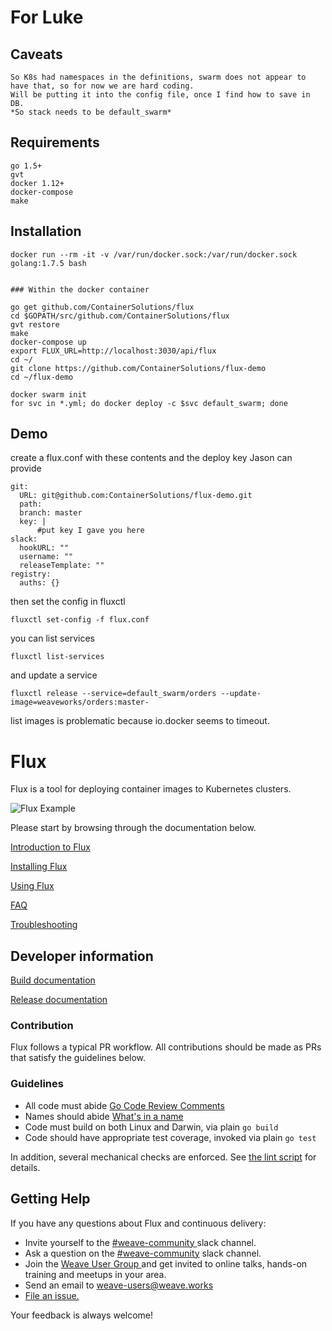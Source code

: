 # For Luke


## Caveats

```
So K8s had namespaces in the definitions, swarm does not appear to have that, so for now we are hard coding.
Will be putting it into the config file, once I find how to save in DB.
*So stack needs to be default_swarm*
```

## Requirements

```
go 1.5+
gvt
docker 1.12+
docker-compose
make
```

## Installation

```
docker run --rm -it -v /var/run/docker.sock:/var/run/docker.sock golang:1.7.5 bash


### Within the docker container

go get github.com/ContainerSolutions/flux
cd $GOPATH/src/github.com/ContainerSolutions/flux
gvt restore
make
docker-compose up
export FLUX_URL=http://localhost:3030/api/flux
cd ~/
git clone https://github.com/ContainerSolutions/flux-demo
cd ~/flux-demo

docker swarm init
for svc in *.yml; do docker deploy -c $svc default_swarm; done
```


## Demo
create a flux.conf with these contents and the deploy key Jason can provide
```
git:
  URL: git@github.com:ContainerSolutions/flux-demo.git
  path: 
  branch: master
  key: |
      #put key I gave you here
slack:
  hookURL: ""
  username: ""
  releaseTemplate: ""
registry:
  auths: {}
```

then set the config in fluxctl
```
fluxctl set-config -f flux.conf
```
you can list services
```
fluxctl list-services
```

and update a service
```
fluxctl release --service=default_swarm/orders --update-image=weaveworks/orders:master-
```

list images is problematic because io.docker seems to timeout.


# Flux

Flux is a tool for deploying container images to Kubernetes clusters.

![Flux Example](https://cloud.githubusercontent.com/assets/8793723/22978790/0d58861a-f38c-11e6-92d4-ce3f869e1ace.gif)

Please start by browsing through the documentation below.

[Introduction to Flux](/site/introduction.md)

[Installing Flux](/site/installing.md)

[Using Flux](/site/using.md)

[FAQ](/site/faq.md)

[Troubleshooting](/site/troubleshooting.md)

## Developer information

[Build documentation](/site/building.md)

[Release documentation](/internal_docs/releasing.md)

### Contribution

Flux follows a typical PR workflow.
All contributions should be made as PRs that satisfy the guidelines below.

### Guidelines

- All code must abide [Go Code Review Comments](https://github.com/golang/go/wiki/CodeReviewComments)
- Names should abide [What's in a name](https://talks.golang.org/2014/names.slide#1)
- Code must build on both Linux and Darwin, via plain `go build`
- Code should have appropriate test coverage, invoked via plain `go test`

In addition, several mechanical checks are enforced.
See [the lint script](/lint) for details.

## <a name="help"></a>Getting Help

If you have any questions about Flux and continuous delivery:

- Invite yourself to the <a href="https://weaveworks.github.io/community-slack/" target="_blank"> #weave-community </a> slack channel.
- Ask a question on the <a href="https://weave-community.slack.com/messages/general/"> #weave-community</a> slack channel.
- Join the <a href="https://www.meetup.com/pro/Weave/"> Weave User Group </a> and get invited to online talks, hands-on training and meetups in your area.
- Send an email to <a href="mailto:weave-users@weave.works">weave-users@weave.works</a>
- <a href="https://github.com/ContainerSolutions/flux/issues/new">File an issue.</a>

Your feedback is always welcome!
